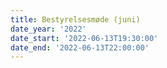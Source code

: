 ```yaml
---
title: Bestyrelsesmøde (juni)
date_year: '2022'
date_start: '2022-06-13T19:30:00'
date_end: '2022-06-13T22:00:00'
---
```


